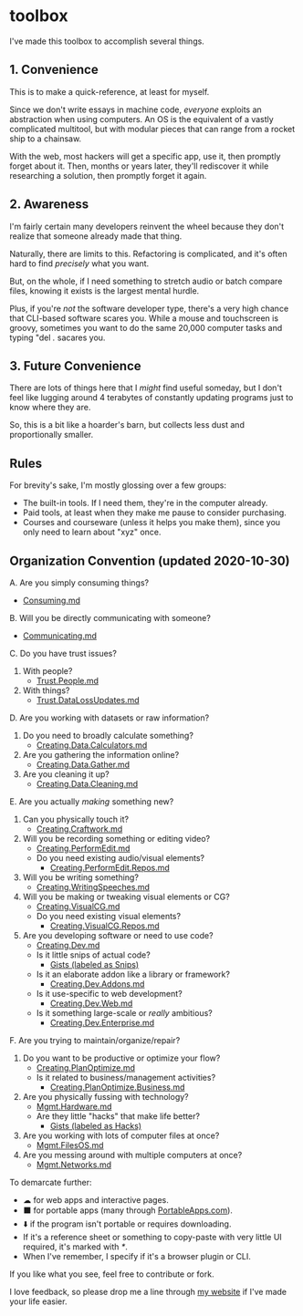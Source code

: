 # toolbox

I've made this toolbox to accomplish several things.

## 1. Convenience

This is to make a quick-reference, at least for myself.

Since we don't write essays in machine code, _everyone_ exploits an abstraction when using computers. An OS is the equivalent of a vastly complicated multitool, but with modular pieces that can range from a rocket ship to a chainsaw.

With the web, most hackers will get a specific app, use it, then promptly forget about it. Then, months or years later, they'll rediscover it while researching a solution, then promptly forget it again.

## 2. Awareness

I'm fairly certain many developers reinvent the wheel because they don't realize that someone already made that thing.

Naturally, there are limits to this. Refactoring is complicated, and it's often hard to find *precisely* what you want.

But, on the whole, if I need something to stretch audio or batch compare files, knowing it exists is the largest mental hurdle.

Plus, if you're _not_ the software developer type, there's a very high chance that CLI-based software scares you. While a mouse and touchscreen is groovy, sometimes you want to do the same 20,000 computer tasks and typing "del _*.*_ sacares you.

## 3. Future Convenience

There are lots of things here that I _might_ find useful someday, but I don't feel like lugging around 4 terabytes of constantly updating programs just to know where they are.

So, this is a bit like a hoarder's barn, but collects less dust and proportionally smaller.

## Rules

For brevity's sake, I'm mostly glossing over a few groups:

* The built-in tools. If I need them, they're in the computer already.
* Paid tools, at least when they make me pause to consider purchasing.
* Courses and courseware (unless it helps you make them), since you only need to learn about "xyz" once.

## Organization Convention (updated 2020-10-30)

A. Are you simply consuming things?

* [Consuming.md](https://github.com/PhilosAccounting/toolbox/blob/master/consuming.md)

B. Will you be directly communicating with someone?

* [Communicating.md](https://github.com/PhilosAccounting/toolbox/blob/master/Communicating.md)

C. Do you have trust issues?

1. With people?
   * [Trust.People.md](https://github.com/PhilosAccounting/toolbox/blob/master/Trust.People.md)
2. With things?
   * [Trust.DataLossUpdates.md](https://github.com/PhilosAccounting/toolbox/blob/master/Trust.DataLossUpdates.md)

D. Are you working with datasets or raw information?

1. Do you need to broadly calculate something?
   * [Creating.Data.Calculators.md](https://github.com/PhilosAccounting/toolbox/blob/master/Creating.Data.Calculators.md)
2. Are you gathering the information online?
   * [Creating.Data.Gather.md](https://github.com/PhilosAccounting/toolbox/blob/master/Creating.Data.Gather.md)
3. Are you cleaning it up?
   * [Creating.Data.Cleaning.md](https://github.com/PhilosAccounting/toolbox/blob/master/Creating.Data.Cleaning.md)

E. Are you actually *making* something new?

1. Can you physically touch it?
   * [Creating.Craftwork.md](https://github.com/PhilosAccounting/toolbox/blob/master/Creating.Craftwork.md)
2. Will you be recording something or editing video?
   * [Creating.PerformEdit.md](https://github.com/PhilosAccounting/toolbox/blob/master/Creating.PerformEdit.md)
   * Do you need existing audio/visual elements?
      * [Creating.PerformEdit.Repos.md](https://github.com/PhilosAccounting/toolbox/blob/master/Creating.PerformEdit.Repos.md)
3. Will you be writing something?
   * [Creating.WritingSpeeches.md](https://github.com/PhilosAccounting/toolbox/blob/master/Creating.WritingSpeeches.md)
4. Will you be making or tweaking visual elements or CG?
   * [Creating.VisualCG.md](https://github.com/PhilosAccounting/toolbox/blob/master/Creating.VisualCG.md)
   * Do you need existing visual elements?
      * [Creating.VisualCG.Repos.md](https://github.com/PhilosAccounting/toolbox/blob/master/Creating.VisualCG.Repos.md)
5. Are you developing software or need to use code?
   * [Creating.Dev.md](https://github.com/PhilosAccounting/toolbox/blob/master/Creating.Dev.md)
   * Is it little snips of actual code?
      * [Gists (labeled as Snips)](https://gist.github.com/PhilosAccounting)
   * Is it an elaborate addon like a library or framework?
      * [Creating.Dev.Addons.md](https://github.com/PhilosAccounting/toolbox/blob/master/Creating.Dev.Addons.md)
   * Is it use-specific to web development?
      * [Creating.Dev.Web.md](https://github.com/PhilosAccounting/toolbox/blob/master/Creating.Dev.Web.md)
   * Is it something large-scale or *really* ambitious?
      * [Creating.Dev.Enterprise.md](https://github.com/PhilosAccounting/toolbox/blob/master/Creating.Dev.Enterprise.md)

F. Are you trying to maintain/organize/repair?

1. Do you want to be productive or optimize your flow?
   * [Creating.PlanOptimize.md](https://github.com/PhilosAccounting/toolbox/blob/master/Creating.PlanOptimize.md)
   * Is it related to business/management activities?
      * [Creating.PlanOptimize.Business.md](https://github.com/PhilosAccounting/toolbox/blob/master/Creating.PlanOptimize.Business.md)
2. Are you physically fussing with technology?
   * [Mgmt.Hardware.md](https://github.com/PhilosAccounting/toolbox/blob/master/Mgmt.Hardware.md)
   * Are they little "hacks" that make life better?
      * [Gists (labeled as Hacks)](https://gist.github.com/PhilosAccounting)
3. Are you working with lots of computer files at once?
   * [Mgmt.FilesOS.md](https://github.com/PhilosAccounting/toolbox/blob/master/Mgmt.FilesOS.md)
4. Are you messing around with multiple computers at once?
   * [Mgmt.Networks.md](https://github.com/PhilosAccounting/toolbox/blob/master/Mgmt.Networks.md)

To demarcate further:

* ☁ for web apps and interactive pages.
* ⬛ for portable apps (many through [PortableApps.com](https://portableapps.com/)).
* ⬇️ if the program isn't portable or requires downloading.
* If it's a reference sheet or something to copy-paste with very little UI required, it's marked with _*_.
* When I've remember, I specify if it's a browser plugin or CLI.

If you like what you see, feel free to contribute or fork.

I love feedback, so please drop me a line through [my website](https://stucky.tech) if I've made your life easier.
